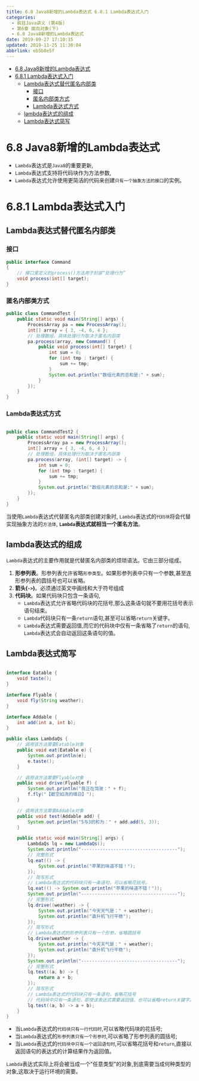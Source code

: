 ```yaml
---
title: 6.8 Java8新增的Lambda表达式 6.8.1 Lambda表达式入门
categories: 
  - 疯狂Java讲义 (第4版)
  - 第6章 面向对象(下)
  - 6.8 Java8新增的Lambda表达式
date: 2019-09-27 17:10:15
updated: 2019-11-25 11:30:04
abbrlink: eb5b0e5f
---
```

<div id='my_toc'>

- [6.8 Java8新增的Lambda表达式](/JavaReadingNotes/eb5b0e5f/#6-8-Java8新增的Lambda表达式)
- [6.8.1 Lambda表达式入门](/JavaReadingNotes/eb5b0e5f/#6-8-1-Lambda表达式入门)
    - [Lambda表达式替代匿名内部类](/JavaReadingNotes/eb5b0e5f/#Lambda表达式替代匿名内部类)
        - [接口](/JavaReadingNotes/eb5b0e5f/#接口)
        - [匿名内部类方式](/JavaReadingNotes/eb5b0e5f/#匿名内部类方式)
        - [Lambda表达式方式](/JavaReadingNotes/eb5b0e5f/#Lambda表达式方式)
    - [lambda表达式的组成](/JavaReadingNotes/eb5b0e5f/#lambda表达式的组成)
    - [Lambda表达式简写](/JavaReadingNotes/eb5b0e5f/#Lambda表达式简写)

</div>
<!--more-->
<script>if (navigator.platform.toLowerCase() == 'win32'){document.getElementById('my_toc').style.display = 'none';}</script>

<!--end-->
<!--SSTStart-->
# 6.8 Java8新增的Lambda表达式 #
- `Lambda`表达式是`Java8`的重要更新,
- `Lambda`表达式支持将代码块作为方法参数,
- `Lambda`表达式允许使用更简洁的代码来创建`只有一个抽象方法的接口`的实例。

# 6.8.1 Lambda表达式入门 #
<!--SSTStop-->
## Lambda表达式替代匿名内部类 ##
### 接口 ###
```java
public interface Command
{
    // 接口里定义的process()方法用于封装“处理行为”
    void process(int[] target);
}
```
### 匿名内部类方式 ###
```java
public class CommandTest {
    public static void main(String[] args) {
        ProcessArray pa = new ProcessArray();
        int[] array = { 3, -4, 6, 4 };
        // 处理数组，具体处理行为取决于匿名内部类
        pa.process(array, new Command() {
            public void process(int[] target) {
                int sum = 0;
                for (int tmp : target) {
                    sum += tmp;
                }
                System.out.println("数组元素的总和是:" + sum);
            }
        });
    }
}
```
### Lambda表达式方式 ###
```java

public class CommandTest2 {
    public static void main(String[] args) {
        ProcessArray pa = new ProcessArray();
        int[] array = { 3, -4, 6, 4 };
        // 处理数组，具体处理行为取决于匿名内部类
        pa.process(array, (int[] target) -> {
            int sum = 0;
            for (int tmp : target) {
                sum += tmp;
            }
            System.out.println("数组元素的总和是:" + sum);
        });
    }
}
```
<!--SSTStart-->
当使用`Lambda`表达式代替匿名内部类创建对象时, `Lambda`表达式的`代码块`将会代替实现抽象方法的`方法体`, **`Lambda`表达式就相当一个匿名方法**。
## lambda表达式的组成 ##
`Lambda`表达式的主要作用就是代替匿名内部类的烦琐语法。它由三部分组成。
1. **形参列表**。形参列表允许省略`形参类型`。如果形参列表中只有一个参数,甚至连形参列表的圆括号也可以省略。
2. **箭头(`->`)**。必须通过英文中画线和大于符号组成
3. **代码块**。如果代码块只包含一条语句, 
    - `Lambda`表达式允许省略代码块的花括号,那么这条语句就不要用花括号表示语句结束。
    - `Lambda`代码块只有一条`return`语句,甚至可以省略`return`关键字。 
    - `Lambda`表达式需要返回值,而它的代码块中仅有一条省略了`return`的语句, `Lambda`表达式会自动返回这条语句的值。

## Lambda表达式简写 ##
```java

interface Eatable {
    void taste();
}

interface Flyable {
    void fly(String weather);
}

interface Addable {
    int add(int a, int b);
}

public class LambdaQs {
    // 调用该方法需要Eatable对象
    public void eat(Eatable e) {
        System.out.println(e);
        e.taste();
    }

    // 调用该方法需要Flyable对象
    public void drive(Flyable f) {
        System.out.println("我正在驾驶：" + f);
        f.fly("【碧空如洗的晴日】");
    }

    // 调用该方法需要Addable对象
    public void test(Addable add) {
        System.out.println("5与3的和为：" + add.add(5, 3));
    }

    public static void main(String[] args) {
        LambdaQs lq = new LambdaQs();
        System.out.println("------------------------------------");
        // 完整形式
        lq.eat(() -> {
            System.out.println("苹果的味道不错！");
        });
        // 简写形式
        // Lambda表达式的代码块只有一条语句，可以省略花括号。
        lq.eat(() -> System.out.println("苹果的味道不错！"));
        System.out.println("------------------------------------");
        // 完整形式
        lq.drive((weather) -> {
            System.out.println("今天天气是：" + weather);
            System.out.println("直升机飞行平稳");
        });
        // 简写形式
        // Lambda表达式的形参列表只有一个形参，省略圆括号
        lq.drive(weather -> {
            System.out.println("今天天气是：" + weather);
            System.out.println("直升机飞行平稳");
        });
        System.out.println("------------------------------------");
        // 完整形式
        lq.test((a, b) -> {
            return a + b;
        });
        // 简写形式
        // Lambda表达式的代码块只有一条语句，省略花括号
        // 代码块中只有一条语句，即使该表达式需要返回值，也可以省略return关键字。
        lq.test((a, b) -> a + b);
    }
}

```
- 当`Lambda`表达式的`代码块只有一行代码时`,可以省略代码块的花括号;
- 当`Lambda`表达式的`形参列表只有一个形参时`,可以省略了形参列表的圆括号;
- 当`Lambda`表达式的`代码块中只有一个返回语句时`,可以省略花括号和`return`,直接以返回语句的表达式的计算结果作为返回值。

`Lambda`表达式实际上将会被当成一个"任意类型"的对象,到底需要当成何种类型的对象,这取决于运行环境的需要。
<!--SSTStop-->

